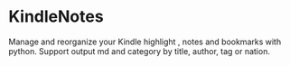 # KindleNotes
Manage and reorganize your Kindle highlight , notes and bookmarks with python. Support output md and category by title, author, tag or nation.
